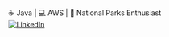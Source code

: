☕ Java | 💻 AWS | 🌲 National Parks Enthusiast
<br>
<a href="https://www.linkedin.com/in/alexdmurillo/"><img alt="LinkedIn" src="https://img.shields.io/badge/-LinkedIn-brightgreen"></a>
